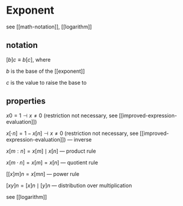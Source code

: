 # Exponent

see [[math-notation]], [[logarithm]]

## notation

$[b]c \equiv b[c]$, where

$b$ is the base of the [[exponent]]

$c$ is the value to raise the base to

## properties

$x0 = 1 \dashv x \ne 0$ (restriction not necessary, see [[improved-expression-evaluation]])

$x[\cdot n] = 1 - x[n]\dashv x \ne 0$ (restriction not necessary, see [[improved-expression-evaluation]]) &mdash; inverse

$x[m : n] = x[m] \mid x[n]$ &mdash; product rule

$x[m \cdot n] = x[m] = x[n]$ &mdash; quotient rule

$[[x]m]n = x[mn]$ &mdash; power rule

$[xy]n = [x]n \mid [y]n$ &mdash; distribution over multiplication

see [[logarithm]]
